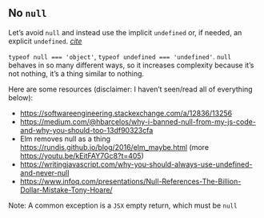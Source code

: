 ## No `null`

Let’s avoid `null` and instead use the implicit `undefined` or, if needed, an explicit `undefined`. _[cite](https://github.com/kirkstrobeck/stash/blob/main/pull-request-responses.md#no-null)_

`typeof null === 'object'`, `typeof undefined === 'undefined'`. `null` behaves in so many different ways, so it increases complexity because it’s not nothing, it’s a thing similar to nothing.

Here are some resources (disclaimer: I haven’t seen/read all of everything below):

- https://softwareengineering.stackexchange.com/a/12836/13256
- https://medium.com/@hbarcelos/why-i-banned-null-from-my-js-code-and-why-you-should-too-13df90323cfa
- Elm removes null as a thing https://rundis.github.io/blog/2016/elm_maybe.html (more https://youtu.be/kEitFAY7Gc8?t=405)
- https://writingjavascript.com/why-you-should-always-use-undefined-and-never-null
- https://www.infoq.com/presentations/Null-References-The-Billion-Dollar-Mistake-Tony-Hoare/

Note: A common exception is a `JSX` empty return, which must be `null`
